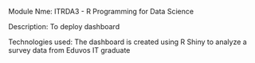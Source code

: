 Module Nme: ITRDA3 - R Programming for Data Science

Description: To deploy dashboard

Technologies used: The dashboard is created using R Shiny to analyze a survey data from Eduvos IT graduate
